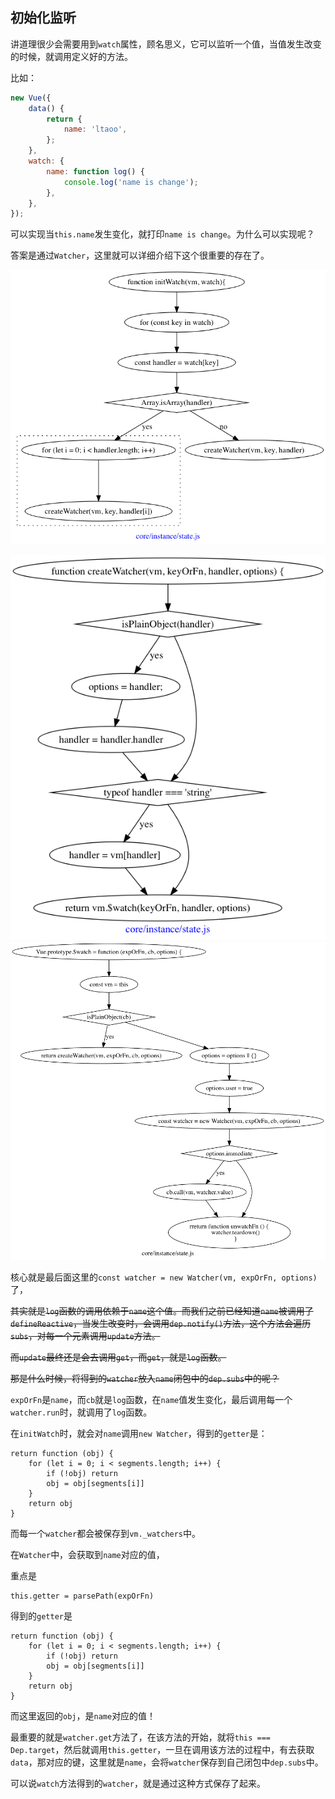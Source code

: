 ## 初始化监听

讲道理很少会需要用到`watch`属性，顾名思义，它可以监听一个值，当值发生改变的时候，就调用定义好的方法。

比如：

```javascript
new Vue({
    data() {
        return {
            name: 'ltaoo',
        };
    },
    watch: {
        name: function log() {
            console.log('name is change');
        },
    },
});
```

可以实现当`this.name`发生变化，就打印`name is change`。为什么可以实现呢？

答案是通过`Watcher`，这里就可以详细介绍下这个很重要的存在了。

![](../../flow/initWatch.png)

![](../../flow/createWatcher.png)
![](../../flow/prototypeWatch.png)

核心就是最后面这里的`const watcher = new Watcher(vm, expOrFn, options)`了，

~~其实就是`log`函数的调用依赖于`name`这个值。而我们之前已经知道`name`被调用了`defineReactive`，当发生改变时，会调用`dep.notify()`方法，这个方法会遍历`subs`，对每一个元素调用`update`方法。~~

~~而`update`最终还是会去调用`get`，而`get`，就是`log`函数。~~

~~那是什么时候，将得到的`watcher`放入`name`闭包中的`dep.subs`中的呢？~~

`expOrFn`是`name`，而`cb`就是`log`函数，在`name`值发生变化，最后调用每一个`watcher.run`时，就调用了`log`函数。


在`initWatch`时，就会对`name`调用`new Watcher`，得到的`getter`是：

```
return function (obj) {
    for (let i = 0; i < segments.length; i++) {
        if (!obj) return
        obj = obj[segments[i]]
    }
    return obj
}
```

而每一个`watcher`都会被保存到`vm._watchers`中。


在`Watcher`中，会获取到`name`对应的值，

重点是

```
this.getter = parsePath(expOrFn)
```
得到的`getter`是
```
return function (obj) {
    for (let i = 0; i < segments.length; i++) {
        if (!obj) return
        obj = obj[segments[i]]
    }
    return obj
}
```

而这里返回的`obj`，是`name`对应的值！

最重要的就是`watcher.get`方法了，在该方法的开始，就将`this === Dep.target`，然后就调用`this.getter`，一旦在调用该方法的过程中，有去获取`data`，那对应的键，这里就是`name`，会将`watcher`保存到自己闭包中`dep.subs`中。


可以说`watch`方法得到的`watcher`，就是通过这种方式保存了起来。

